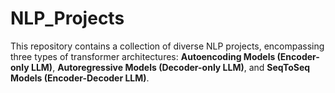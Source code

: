# NLP_Projects
This repository contains a collection of diverse NLP projects, encompassing three types of transformer architectures: **Autoencoding Models (Encoder-only LLM)**, **Autoregressive Models (Decoder-only LLM)**, and **SeqToSeq Models (Encoder-Decoder LLM)**.
